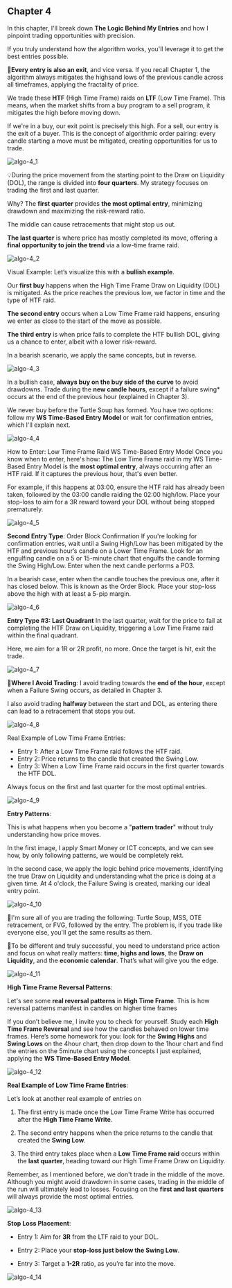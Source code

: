 ## Chapter 4

In this chapter, I'll break down **The Logic Behind My Entries** and how I pinpoint trading opportunities with precision.

If you truly understand how the algorithm works, you'll leverage it to get the best entries possible.

🔁**Every entry is also an exit**, and vice versa. If you recall Chapter 1, the algorithm always mitigates the highsand lows of the previous candle across all timeframes, applying the fractality of price.

We trade these **HTF** (High Time Frame) raids on **LTF** (Low Time Frame). This means, when the market shifts from a buy program to a sell program, it mitigates the high before moving down.

If we're in a buy, our exit point is precisely this high. For a sell, our entry is the exit of a buyer. This is the concept of algorithmic order pairing: every candle starting a move must be mitigated, creating opportunities for us to trade.

![algo-4_1](resource:assets/images/algorithm/algo-4_1.avif)

💡During the price movement from the starting point to the Draw on Liquidity (DOL), the range is divided into **four quarters**. My strategy focuses on trading the first and last quarter.

Why? The **first quarter** provides **the most optimal entry**, minimizing drawdown and maximizing the risk-reward ratio.

The middle can cause retracements that might stop us out.

**The last quarter** is where price has mostly completed its move, offering a **final opportunity to join the trend** via a low-time frame raid.

![algo-4_2](resource:assets/images/algorithm/algo-4_2.avif)

Visual Example: Let’s visualize this with a **bullish example**.

Our **first buy** happens when the High Time Frame Draw on Liquidity (DOL) is mitigated. As the price reaches the previous low, we factor in time and the type of HTF raid.

**The second entry** occurs when a Low Time Frame raid happens, ensuring we enter as close to the start of the move as possible.

**The third entry** is when price fails to complete the HTF bullish DOL, giving us a chance to enter, albeit with a lower risk-reward.

In a bearish scenario, we apply the same concepts, but in reverse.

![algo-4_3](resource:assets/images/algorithm/algo-4_3.avif)

In a bullish case, **always buy on the buy side of the curve** to avoid drawdowns.
Trade during the **new candle hours**, except if a failure swing\* occurs at the end of the previous hour (explained in Chapter 3).

We never buy before the Turtle Soup has formed. You have two options: follow my **WS Time-Based Entry Model** or wait for confirmation entries, which I'll explain next.

![algo-4_4](resource:assets/images/algorithm/algo-4_4.avif)

How to Enter: Low Time Frame Raid WS Time-Based Entry Model Once you know when to enter, here's how: The Low Time Frame raid in my WS Time-Based Entry Model is the **most optimal entry**, always occurring after an HTF raid. If it captures the previous hour, that's even better.

For example, if this happens at 03:00, ensure the HTF raid has already been taken, followed by the 03:00 candle raiding the 02:00 high/low. Place your stop-loss to aim for a 3R reward toward your DOL without being stopped prematurely.

![algo-4_5](resource:assets/images/algorithm/algo-4_5.avif)

**Second Entry Type**: Order Block Confirmation If you're looking for confirmation entries, wait until a Swing High/Low has been mitigated by the HTF and previous hour’s candle on a Lower Time Frame. Look for an engulfing candle on a 5 or 15-minute chart that engulfs the candle forming the Swing High/Low. Enter when the next candle performs a PO3.

In a bearish case, enter when the candle touches the previous one, after it has closed below. This is known as the Order Block. Place your stop-loss above the high with at least a 5-pip margin.

![algo-4_6](resource:assets/images/algorithm/algo-4_6.avif)

**Entry Type #3: Last Quadrant** In the last quarter, wait for the price to fail at completing the HTF Draw on Liquidity, triggering a Low Time Frame raid within the final quadrant.

Here, we aim for a 1R or 2R profit, no more. Once the target is hit, exit the trade.

![algo-4_7](resource:assets/images/algorithm/algo-4_7.avif)

🚫**Where I Avoid Trading**: I avoid trading towards the **end of the hour**, except when a Failure Swing occurs, as detailed in Chapter 3.

I also avoid trading **halfway** between the start and DOL, as entering there can lead to a retracement that stops you out.

![algo-4_8](resource:assets/images/algorithm/algo-4_8.avif)

Real Example of Low Time Frame Entries:

- Entry 1: After a Low Time Frame raid follows the HTF raid.
- Entry 2: Price returns to the candle that created the Swing Low.
- Entry 3: When a Low Time Frame raid occurs in the first quarter towards the HTF DOL.

Always focus on the first and last quarter for the most optimal entries.

![algo-4_9](resource:assets/images/algorithm/algo-4_9.avif)

**Entry Patterns**:

This is what happens when you become a "**pattern trader**" without truly understanding how price moves.

In the first image, I apply Smart Money or ICT concepts, and we can see how, by only following patterns, we would be completely rekt.

In the second case, we apply the logic behind price movements, identifying the true Draw on Liquidity and understanding what the price is doing at a given time. At 4 o'clock, the Failure Swing is created, marking our ideal entry point.

![algo-4_10](resource:assets/images/algorithm/algo-4_10.avif)

🐑I'm sure all of you are trading the following: Turtle Soup, MSS, OTE retracement, or FVG, followed by the entry. The problem is, if you trade like everyone else, you'll get the same results as them.

🥷To be different and truly successful, you need to understand price action and focus on what really matters: **time, highs and lows**, the **Draw on Liquidity**, and the **economic calendar**. That’s what will give you the edge.

![algo-4_11](resource:assets/images/algorithm/algo-4_11.avif)

**High Time Frame Reversal Patterns**:

Let's see some **real reversal patterns** in **High Time Frame**. This is how reversal patterns manifest in candles on higher time frames

If you don’t believe me, I invite you to check for yourself. Study each **High Time Frame Reversal** and see how the candles behaved on lower time frames. Here’s some homework for you: look for the **Swing Highs** and **Swing Lows** on the 4hour chart, then drop down to the 1hour chart and find the entries on the 5minute chart using the concepts I just explained, applying the **WS Time-Based Entry Model**.

![algo-4_12](resource:assets/images/algorithm/algo-4_12.avif)

**Real Example of Low Time Frame Entries**:

Let’s look at another real example of entries on

1. The first entry is made once the Low Time Frame Write has occurred after the **High Time Frame Write**.

2. The second entry happens when the price returns to the candle that created the **Swing Low**.

3. The third entry takes place when a **Low Time Frame raid** occurs within the **last quarter**, heading toward our High Time Frame Draw on Liquidity.

Remember, as I mentioned before, we don't trade in the middle of the move. Although you might avoid drawdown in some cases, trading in the middle of the run will ultimately lead to losses. Focusing on the **first and last quarters** will always provide the most optimal entries.

![algo-4_13](resource:assets/images/algorithm/algo-4_13.avif)

**Stop Loss Placement**:

- Entry 1: Aim for **3R** from the LTF raid to your DOL.

- Entry 2: Place your **stop-loss just below the Swing Low**.

- Entry 3: Target a **1-2R** ratio, as you’re far into the move.

![algo-4_14](resource:assets/images/algorithm/algo-4_14.avif)
